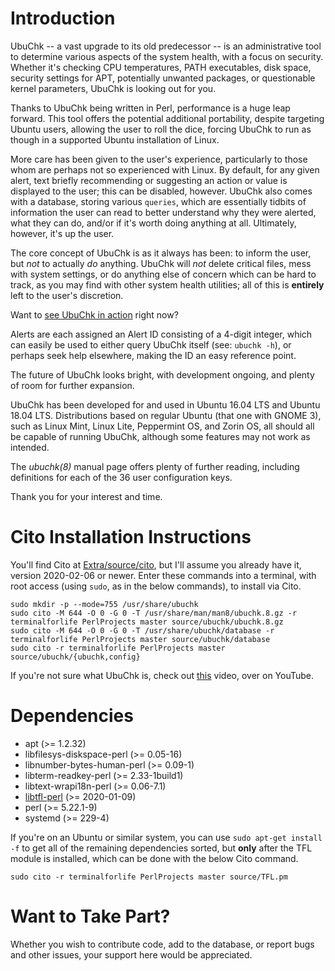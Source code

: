 # Introduction

UbuChk -- a vast upgrade to its old predecessor -- is an administrative tool to determine various aspects of the system health, with a focus on security. Whether it's checking CPU temperatures, PATH executables, disk space, security settings for APT, potentially unwanted packages, or questionable kernel parameters, UbuChk is looking out for you.

Thanks to UbuChk being written in Perl, performance is a huge leap forward. This tool offers the potential additional portability, despite targeting Ubuntu users, allowing the user to roll the dice, forcing UbuChk to run as though in a supported Ubuntu installation of Linux.

More care has been given to the user's experience, particularly to those whom are perhaps not so experienced with Linux. By default, for any given alert, text briefly recommending or suggesting an action or value is displayed to the user; this can be disabled, however. UbuChk also comes with a database, storing various `queries`, which are essentially tidbits of information the user can read to better understand why they were alerted, what they can do, and/or if it's worth doing anything at all. Ultimately, however, it's up the user.

The core concept of UbuChk is as it always has been: to inform the user, but _not_ to actually _do_ anything. UbuChk will _not_ delete critical files, mess with system settings, or do anything else of concern which can be hard to track, as you may find with other system health utilities; all of this is **entirely** left to the user's discretion.

Want to [see UbuChk in action](https://youtu.be/CZ4Kn0gtHaM) right now?

Alerts are each assigned an Alert ID consisting of a 4-digit integer, which can easily be used to either query UbuChk itself (see: `ubuchk -h`), or perhaps seek help elsewhere, making the ID an easy reference point.

The future of UbuChk looks bright, with development ongoing, and plenty of room for further expansion.

UbuChk has been developed for and used in Ubuntu 16.04 LTS and Ubuntu 18.04 LTS. Distributions based on regular Ubuntu (that one with GNOME 3), such as Linux Mint, Linux Lite, Peppermint OS, and Zorin OS, all should all be capable of running UbuChk, although some features may not work as intended.

The _ubuchk(8)_ manual page offers plenty of further reading, including definitions for each of the 36 user configuration keys.

Thank you for your interest and time.

# Cito Installation Instructions

You'll find Cito at [Extra/source/cito](https://github.com/terminalforlife/Extra/blob/master/source/cito), but I'll assume you already have it, version 2020-02-06 or newer. Enter these commands into a terminal, with root access (using `sudo`, as in the below commands), to install via Cito.

```
sudo mkdir -p --mode=755 /usr/share/ubuchk
sudo cito -M 644 -O 0 -G 0 -T /usr/share/man/man8/ubuchk.8.gz -r terminalforlife PerlProjects master source/ubuchk/ubuchk.8.gz
sudo cito -M 644 -O 0 -G 0 -T /usr/share/ubuchk/database -r terminalforlife PerlProjects master source/ubuchk/database
sudo cito -r terminalforlife PerlProjects master source/ubuchk/{ubuchk,config}
```

If you're not sure what UbuChk is, check out [this](https://youtu.be/CZ4Kn0gtHaM) video, over on YouTube.

# Dependencies

  * apt (>= 1.2.32)
  * libfilesys-diskspace-perl (>= 0.05-16)
  * libnumber-bytes-human-perl (>= 0.09-1)
  * libterm-readkey-perl (>= 2.33-1build1)
  * libtext-wrapi18n-perl (>= 0.06-7.1)
  * [libtfl-perl](https://github.com/terminalforlife/PerlProjects/blob/master/source/TFL.pm) (>= 2020-01-09)
  * perl (>= 5.22.1-9)
  * systemd (>= 229-4)

If you're on an Ubuntu or similar system, you can use `sudo apt-get install -f` to get all of the remaining dependencies sorted, but **only** after the TFL module is installed, which can be done with the below Cito command.

```
sudo cito -r terminalforlife PerlProjects master source/TFL.pm
```

# Want to Take Part?

Whether you wish to contribute code, add to the database, or report bugs and other issues, your support here would be appreciated.
